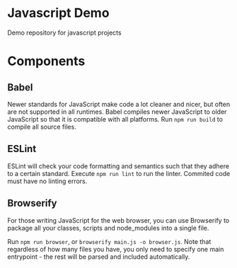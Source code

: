 # Javascript Demo
Demo repository for javascript projects

# Components

## Babel

Newer standards for JavaScript make code a lot cleaner and nicer, but often are
not supported in all runtimes. Babel compiles newer JavaScript to older
JavaScript so that it is compatible with all platforms. Run `npm run build` to
compile all source files.

## ESLint

ESLint will check your code formatting and semantics such that they adhere to
a certain standard. Execute `npm run lint` to run the linter. Commited code must
have no linting errors.

## Browserify

For those writing JavaScript for the web browser, you can use Browserify to
package all your classes, scripts and node_modules into a single file.

Run `npm run browser`, or `browserify main.js -o browser.js`. Note that
regardless of how many files you have, you only need to specify one main
entrypoint - the rest will be parsed and included automatically.
